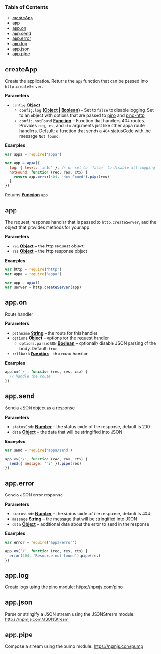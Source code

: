 <!-- Generated by documentation.js. Update this documentation by updating the source code. -->

### Table of Contents

-   [createApp](#createapp)
-   [app](#app)
-   [app.on](#appon)
-   [app.send](#appsend)
-   [app.error](#apperror)
-   [app.log](#applog)
-   [app.json](#appjson)
-   [app.pipe](#apppipe)

## createApp

Create the application. Returns the `app` function that can be passed into `http.createServer`.

**Parameters**

-   `config` **[Object](https://developer.mozilla.org/en-US/docs/Web/JavaScript/Reference/Global_Objects/Object)** 
    -   `config.log` **([Object](https://developer.mozilla.org/en-US/docs/Web/JavaScript/Reference/Global_Objects/Object) \| [Boolean](https://developer.mozilla.org/en-US/docs/Web/JavaScript/Reference/Global_Objects/Boolean))** – Set to `false` to disable logging. Set to an object with options that are passed to [pino](https://npmjs.com/pino) and [pino-http](https://npmjs.com/pino-http)
    -   `config.notFound` **[Function](https://developer.mozilla.org/en-US/docs/Web/JavaScript/Reference/Statements/function)** – Function that handlers 404 routes. Provides `req`, `res`, and `ctx` arguments just like other appa route handlers. Default: a function that sends a `404` statusCode with the message `Not found`.

**Examples**

```javascript
var appa = require('appa')

var app = appa({
  log: { level: 'info' }, // or set to `false` to disable all logging
  notFound: function (req, res, ctx) {
    return app.error(404, 'Not Found').pipe(res)
  }
})
```

Returns **[Function](https://developer.mozilla.org/en-US/docs/Web/JavaScript/Reference/Statements/function)** `app`

## app

The request, response handler that is passed to `http.createServer`, and the object that
provides methods for your app.

**Parameters**

-   `req` **[Object](https://developer.mozilla.org/en-US/docs/Web/JavaScript/Reference/Global_Objects/Object)** – the http request object
-   `res` **[Object](https://developer.mozilla.org/en-US/docs/Web/JavaScript/Reference/Global_Objects/Object)** – the http response object

**Examples**

```javascript
var http = require('http')
var appa = require('appa')

var app = appa()
var server = http.createServer(app)
```

## app.on

Route handler

**Parameters**

-   `pathname` **[String](https://developer.mozilla.org/en-US/docs/Web/JavaScript/Reference/Global_Objects/String)** – the route for this handler
-   `options` **[Object](https://developer.mozilla.org/en-US/docs/Web/JavaScript/Reference/Global_Objects/Object)** – options for the request handler
    -   `options.parseJSON` **[Boolean](https://developer.mozilla.org/en-US/docs/Web/JavaScript/Reference/Global_Objects/Boolean)** – optionally disable JSON parsing of the body. Default: `true`
-   `callback` **[Function](https://developer.mozilla.org/en-US/docs/Web/JavaScript/Reference/Statements/function)** – the route handler

**Examples**

```javascript
app.on('/', function (req, res, ctx) {
  // handle the route
})
```

## app.send

Send a JSON object as a response

**Parameters**

-   `statusCode` **[Number](https://developer.mozilla.org/en-US/docs/Web/JavaScript/Reference/Global_Objects/Number)** – the status code of the response, default is 200
-   `data` **[Object](https://developer.mozilla.org/en-US/docs/Web/JavaScript/Reference/Global_Objects/Object)** – the data that will be stringified into JSON

**Examples**

```javascript
var send = require('appa/send')

app.on('/', function (req, res, ctx) {
  send({ message: 'hi' }).pipe(res)
})
```

## app.error

Send a JSON error response

**Parameters**

-   `statusCode` **[Number](https://developer.mozilla.org/en-US/docs/Web/JavaScript/Reference/Global_Objects/Number)** – the status code of the response, default is 404
-   `message` **[String](https://developer.mozilla.org/en-US/docs/Web/JavaScript/Reference/Global_Objects/String)** – the message that will be stringified into JSON
-   `data` **[Object](https://developer.mozilla.org/en-US/docs/Web/JavaScript/Reference/Global_Objects/Object)** – additional data about the error to send in the response

**Examples**

```javascript
var error = require('appa/error')

app.on('/', function (req, res, ctx) {
  error(404, 'Resource not found').pipe(res)
})
```

## app.log

Create logs using the pino module: <https://npmjs.com/pino>

## app.json

Parse or stringify a JSON stream using the JSONStream module: <https://npmjs.com/JSONStream>

## app.pipe

Compose a stream using the pump module: <https://npmjs.com/pump>
